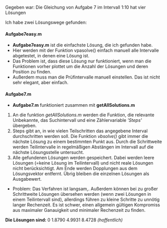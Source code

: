 Gegeben war: Die Gleichung von Aufgabe 7 im Intervall 1:10 hat vier Lösungen

Ich habe zwei Lösungswege gefunden:

#### Aufgabe7easy.m
- **Aufgabe7easy.m** ist die einfachste Lösung, die ich gefunden habe.
- Hier werden mit der Funktion vpasolve() einfach manuell alle Intervalle abgetestet, in denen eine Lösung ist.
- Das Problem ist, dass diese Lösung nur funktioniert, wenn man die Funktionen vorher plottet um die Anzahl der Lösungen und deren Position zu finden. 
- Außerdem muss man die Prüfintervalle manuell einstellen. Das ist nicht sehr elegant, aber einfach.


#### Aufgabe7.m 
- **Aufgabe7.m** funktioniert zusammen mit **getAllSolutions.m**
1. An die funktion *getAllSolutions.m* werden die Funktion, die relevante Unbekannte, das Suchintervall und eine Zählervariable *'Steps'* übergeben.
2. Steps gibt an, in wie vielen Teilschritten das angegebene Interval durchschritten werden soll. Die Funktion *vbsolve()* gibt immer die nächste Lösung zu einem bestimmten Punkt aus. Durch die Schrittweite werden Teilintervalle in regelmäßigen Abstängen im Intervall auf die nächste Lösungsstelle untersucht. 
3. Alle gefundenen Lösungen werden gespeichert. Dabei werden leere Lösungen (=keine Lösung im Teilintervall) und nicht reale Lösungen nicht berücksichtigt. Am Ende werden Dopplungen aus dem Lösungsvektor entfernt. Übrig bleiben die einzelnen Lösungen als Ausgabewert.
- Problem: Das Verfahren ist langsam,. Außerdem können bei zu großer Schrittweite Lösungen übersehen werden (wenn zwei Lösungen in einem Teilintervall sind), allerdings führen zu kleine Schritte zu unnötig langer Rechenzeit. Es ist schwer, einen allgemein gültigen Kompromiss aus maximaler Ganauigkeit und minimaler Rechenzeit zu finden.

**Die Lösungen sind:**
0    1.8790    4.9931    8.4728
*(hoffentlich)*
